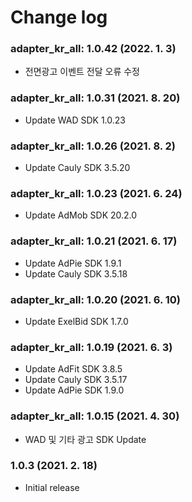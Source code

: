 # Change log

### adapter_kr_all: 1.0.42 (2022. 1. 3)

- 전면광고 이벤트 전달 오류 수정

### adapter_kr_all: 1.0.31 (2021. 8. 20)

- Update WAD SDK 1.0.23

### adapter_kr_all: 1.0.26 (2021. 8. 2)

- Update Cauly SDK 3.5.20


### adapter_kr_all: 1.0.23 (2021. 6. 24)

- Update AdMob SDK 20.2.0

### adapter_kr_all: 1.0.21 (2021. 6. 17)

- Update AdPie SDK 1.9.1
- Update Cauly SDK 3.5.18

### adapter_kr_all: 1.0.20 (2021. 6. 10)

- Update ExelBid SDK 1.7.0

### adapter_kr_all: 1.0.19 (2021. 6. 3)

- Update AdFit SDK 3.8.5 
- Update Cauly SDK 3.5.17
- Update AdPie SDK 1.9.0

### adapter_kr_all: 1.0.15 (2021. 4. 30)

- WAD 및 기타 광고 SDK Update

### 1.0.3 (2021. 2. 18)

- Initial release
